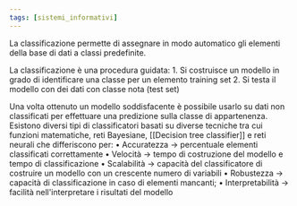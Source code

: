 ```yaml
---
tags: [sistemi_informativi]
---
```

La classificazione permette di assegnare in modo automatico gli elementi della
base di dati a classi predefinite. 

La classificazione è una procedura guidata:
	1. Si costruisce un modello in grado di identificare una classe per un elemento training set
	2. Si testa il modello con dei dati con classe nota (test set)

Una volta ottenuto un modello soddisfacente è possibile usarlo su dati non classificati per effettuare una predizione sulla classe di appartenenza.
Esistono diversi tipi di classificatori basati su diverse tecniche tra cui funzioni matematiche, reti Bayesiane, [[Decision tree classifier]] e reti neurali che differiscono per:
	• Accuratezza -> percentuale elementi classificati correttamente
	• Velocità -> tempo di costruzione del modello e tempo di classificazione
	• Scalabilità -> capacità del classificatore di costruire un modello con un crescente numero di variabili
	• Robustezza -> capacità di classificazione in caso di elementi mancanti;
	• Interpretabilità -> facilità nell'interpretare i risultati del modello

